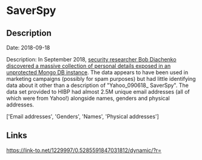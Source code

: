 # SaverSpy

## Description

Date: 2018-09-18

Description:
In September 2018, <a href="https://www.linkedin.com/pulse/another-e-marketing-database-11-million-records-bob-diachenko/" target="_blank" rel="noopener">security researcher Bob Diachenko discovered a massive collection of personal details exposed in an unprotected Mongo DB instance</a>. The data appears to have been used in marketing campaigns (possibly for spam purposes) but had little identifying data about it other than a description of &quot;Yahoo_090618_ SaverSpy&quot;. The data set provided to HIBP had almost 2.5M unique email addresses (all of which were from Yahoo!) alongside names, genders and physical addresses.


['Email addresses', 'Genders', 'Names', 'Physical addresses']

## Links

https://link-to.net/1229997/0.5285591847031812/dynamic/?r=